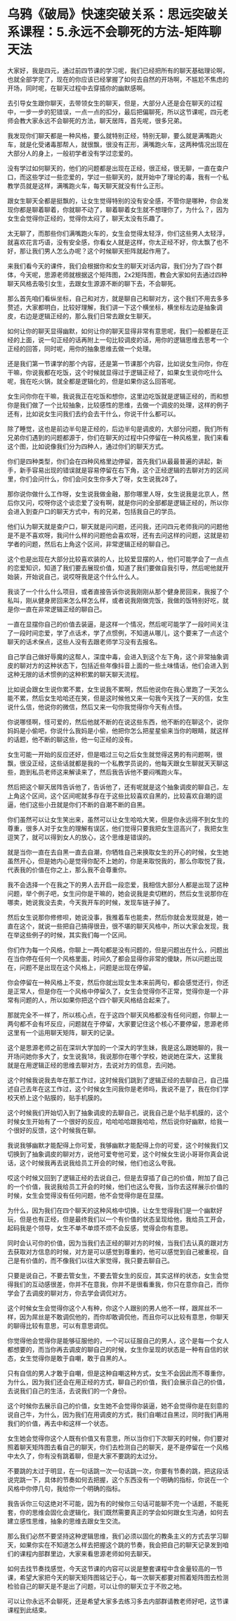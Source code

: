 # 乌鸦《破局》快速突破关系：思远突破关系课程：5.永远不会聊死的方法-矩阵聊天法

大家好，我是四元，通过前四节课的学习呢，我们已经把所有的聊天基础理论啊，也就全部学完了，现在的你应该已经掌握了如何去自然的开场啊，不尴尬不焦虑的开场，同时呢，在聊天过程中去穿插你的幽默感啊。

去引导女生跟你聊天，去带领女生的聊天，但是，大部分人还是会在聊天的过程中，一步一步的犯错误，一点一点的扣分，最后把偏聊死，所以这节课呢，四元老师会教大家永远不会聊死的方法，聊天居阵，首先呢，很多兄弟。

我发现你们聊天都是一种风格，要么就特别正经，特别无聊，要么就是满嘴跑火车，就是化受诸毒那帮人，就很飘，很没有正形，满嘴跑火车，这两种情况出现在大部分人的身上，一般初学者没有学过恋爱的。

没有学过如何聊天的，他们的问题都是出现在正经，很正经，很无聊，一直在查户口，而这些学过一些恋爱的，学过一些聊天的，就开始中了理论的毒，我有一个私教学员就是这样，满嘴跑火车，每天聊天就没有什么正形。

跟女生聊天全都是挺飘的，让女生觉得特别的没有安全感，不管你是哪种，你会发现你都是聊着聊着，你就聊不动了，聊着聊着女生就不想理你了，为什么？，因为女生会觉得你正经的，觉得你太闷了，聊天太没有乐趣了。

太无聊了，而那些你们满嘴跑火车的，女生会觉得太轻浮，你们这些男人太轻浮，就喜欢花言巧语，没有安全感，你看女人就是这样，你太正经不好，你太飘了也不好，那让我们男人怎么办呢？这个时候聊天拒阵就起作用了。

来我们看今天的课件，我们会根据你和女生的聊天对话内容，我们分为了四个群体，今天呢，思源老师就根据这个矩阵图，2x2矩阵图，教会大家如何去通过四种聊天风格去吸引女生，去跟女生源源不断的聊下去，不会聊死。

那么首先咱们看纵坐标，自己和对方，就是聊自己和聊对方，这个我们不用去多多赘述，大家都明白，比较好理解，我们讲一下这个横坐标，横坐标左边是抽象调皮，右边是逻辑正经的，那么我们日常去跟女生聊天。

如何让你的聊天显得幽默，如何让你的聊天显得非常有意思呢，我们一般都是在正经的上面，说一句正经的话再附上一句比较调皮的话，用你的逻辑思维去思考一个正经的回答，同时呢，用你的抽象思维去做一个处理。

还是我们第一节课学的那个内容，还是第一节课那个内容，比如说女生问你，你在干嘛，你说我都在吃饭，这个时候就显得过于逻辑正经了，如果女生说你吃什么呢，我在吃火锅，就全都是逻辑化的，但是如果你这么回答呢。

女生问你你在干嘛，我说我正在吃饭和想你，这里边吃饭就是逻辑正经的，而和想你是我们做了一个比较抽象，比较感性的思维，去做一个调皮的处理，这样的例子还有，比如说女生问我们去约会去干什么，你说干什么都可以。

除了睡觉，这也是前边半句是正经的，后边半句是调皮的，大部分问题，我们所有兄弟你们遇到的问题都源于，你们在聊天的过程中只停留在一种风格里，我们来看这个图，比如说像我们分为四种人，通过你们的聊天方式。

你们是四种类型，你们会在四种风格里边停留，首先我们从最最普遍的讲起，新手，新手容易出现的错误就是容易停留在右下角，这个正经逻辑的去聊对方的区间里，你们会问什么，你们会问女生你多大了呀，女生说我28了。

那你说你做什么工作呀，女生说我做金融，那你哪里人呀，女生说我是北京人，然后你又问，哎呀你这个谈恋爱了没有啊，就是你问的全部都是逻辑正经的，所以你会进入到查户口的聊天方式中，有的兄弟，包括我自己的学员。

他们认为聊天就是查户口，聊天就是问问题，还问我，还问四元老师我问的问题他是不是不喜欢呀，我问什么样的问题他会喜欢呀，还有去问这样的问题，这就是初学者的问题，然后右上角这个区间，非常逻辑正经的聊自己。

这个也是出现在大部分比较喜欢装的人，比较爱显摆的人，他们可能学会了一点点的恋爱知识，知道了我们要去展现价值，知道了我们要做自我引导，然后呢他就开始装，开始说自己，说哎呀我是这个什么什么人。

我谈了一个什么什么项目，或者直接告诉你说我刚刚从那个健身房回来，我报了个私叫，刚从健身房回来怎么样怎么样，或者说我刚做完饭，我做的饭特别好吃，就是你一直在非常逻辑正经的聊自己。

一直在显摆你自己的价值去装逼，是这样一个情况，然后呢可能学了一段时间关注了一段时间恋爱，学了点话术，学了点惯例，不知道从哪儿，这个要来了一点这个聊天的话术保点，这些人没有去跟老师学习没有去报名。

自己学自己做好辱魔的这帮人，深度中毒，会进入到这个左下角，这个非常抽象调皮的聊对方的这种状态下，包括近些年像抖音上面的一些土味情话，他们会进入到这种无限的话术惯例的这种积累的聊天聊天流程。

比如说会跟女生说你累不累，女生说我不累啊，然后他说你在我心里跑了一天怎么能不累，然后女生哈哈还在笑，但是这时候他又来一句我今天找了一天的信，女生说什么信，他说你的微信，然后又来一句你我觉得你今天有点怪。

你说哪怪啊，怪可爱的，然后他就不断的在说这些东西，他不断的在聊这个，说你妈妈是小偷吧，你说什么我妈是小偷，他把你怎么把星星偷来当你的眼睛，就这样的话题，他不断的聊这些，他一句正经的没有。

女生可能一开始的反应还好，但是唱过三句之后女生就觉得这男的有问题啊，很飘，很没正经，这些话就都是我的一个私教学员说的，他每天跟女生聊就天天聊这些，跑到私员老师这来解读来了，然后我告诉他不要闷嘴跑火车。

然后把这个聊天居阵告诉他了，告诉他了，还有呢就是这个抽象调皮的聊自己，左上角这个区间，这个区间呢就多存在于这些比较喜欢自黑的，比较喜欢自潮的逗逼，他们这些小丑就是你们不断的自潮不断的自黑。

你们虽然可以让女生笑出来，虽然可以让女生哈哈大笑，但是你永远得不到女生的尊重，很多人对于女生的理解有误区，他们觉得只要我把女生逗高兴了，我把女生逗笑了，就可以得到女人的放心，这个思维是错误的。

就是当你一直在去自黑一直去自潮，你牺牲自己来换取女生的开心的时候，女生她虽然开心，但是她内心是觉得你配不上她的，你是来取悦我的，那么你取悦了我，代表我的价值在你之上，那么我不会尊重你。

我不会选择一个在我之下的男人去开启一段恋爱，我相信大部分人都是出现了这种问题，举个例子吧，女生问你是干嘛的，她会说我是卖切糕的，然后女生说那你在哪卖，她说我没去卖，今天我开车的时候，发现车链子掉了。

然后女生说那你修修呗，她说没事，我推着车也能卖，然后你就会发现就是，她一直在这个，就说一些把自己搞得很丑，很不堪的聊天风格中，所以大家会发现，我在举这些例子的时候，其实我们每一个区间。

你们作为每一个风格，你聊上一两句都是没有问题的，但是问题出在什么，问题出在当你停在任何一个风格里面，时间久了都会显得你非常的傻缺，所以问题出现在，问题不是出现在这个风格上，问题是出现在停留。

你会停留在一种风格上不变，然后你就出现女生本来前两句，都会感觉还行，你还是正常人，但是你在一个风格中停留久了，女生会觉得你不正常，觉得你是一个非常有问题的人，所以如果你把这个四个聊天风格结合起来了。

那就完全不一样了，所以核心点，在于这四个聊天风格都没有任何问题，你聊上一两句都不会有坏反应，问题就在于停留，大家要记住这个核心不要停留，思源老师这里有一个运用聊天矩阵，聊天的记录。

这个是思源老师之前在深圳大学加的一个深大的学生妹，我是这么跟她聊的，我一开场问她你多大了，女生说我18，我说那你在哪个学校，她说她在深大，这里我就是在用逻辑正经的思维去聊对方，去说对方的信息，去问她。

这个时候我说我去年在那工作过，这时候我们跳到了逻辑正经的去聊自己，自己描述自己去年在这工作过，这个时候女生问我你是老师吗，我说不是了，我在你们学校天桥上这个贴膜的，贴手机膜的。

这个时候我们开始切入到了抽象调皮的去聊自己，说我自己是个贴手机膜的，这个时候女生开始有了一个很好的反应，哈哈哈哈跟我哈哈，然后说你好幽默，给我一个很好的反馈，这个时候我在聊。

我说我够幽默才能配得上你可爱，我够幽默才能配得上你的可爱，这个时候我们又切换到了抽象调皮的聊对方，说他可爱夸他可爱，这个时候女生说小哥哥你真会说话，这个时候我再去说我给员工开会的时候，他们也这么夸我。

哎这个时候又回到了逻辑正经的去说自己，但是去穿插了自己的价值，附加了自己的一个价值，我说我给员工开会的时候，他们也这么夸我，当你去这样展示价值的时候，女生会觉得没有任何问题，他不会觉得你是在显摆。

为什么，因为我们在四个聊天的这种风格中切换，让女生觉得我们是一个幽默好玩，但是也有正经，但是最终我们以一个有价值的状态呈现给他，我给员工开会，起码我是个领导，女生不单不单烦不烦不会反感，觉得会你有意思。

同时会认可你的价值，因为当我们去正经的聊对方的时候，当我们去认真的跟对方去获取对方信息的时候，对方是可以感觉到尊重的，他可以感觉到自己被重视，自己是有价值的，而不像我们以往大家觉得，我只要去聊自己。

只要是说自己，不要去管女生，不要去管女生的反应，其实这样的状态，女生会觉得我们的互动感很差，你并不在意我，你并不是很看重我，你只在意你自己，而你学会了去调皮的聊对方，你去学会调侃对方。

这个时候女生会觉得你这个人有种，你这个人跟别的男人他不一样，跟屌丝不一样，因为屌丝是不敢调侃他的，而你却敢调侃他，而且你可以比较有意思，你聊天的聊得比较有意思，可以有意思调侃。

你觉得他会觉得你是能够征服他的，一个可以征服自己的男人，这个是每一个女人都想要的，而当你再去调皮的聊自己的时候，女生你呈现的状态是一种有自信的状态，女生觉得你是敢于自嘲，敢于自黑的人。

只有自信的男人才敢于自嘲，但是这种自嘲这种方式，女生不会因此而不尊重你，为什么，因为我们还会在用正经的方式，聊自己的价值，我们会展示自己的价值，去说我们自己的生活，去说我们的一个身份。

这个时候你去展示自己的价值，女生她不会觉得你装逼，她不会觉得你是在刻意的说自己牛，为什么，因为我们在用调皮的方式，我们自嘲过自黑过，同时我们再用我们的价值，再去中和这样一个状态。

女生她会觉得你这个人既有价值又有意思，所以当你们下次聊天的时候，你们要对照着聊天矩阵图去看自己的聊天，你们去检测自己的聊天，是不是停留在一个风格中太久了，你有没有跳着聊，但是大家不要跳的太过分。

不要跳的太过于明显，在一句话跳一次一句话跳一次，你要有节奏的跳，把这段话说完跳一下，具体的节奏如何去把握，这个东西没有一个明确的指标，你说在一个风格中你停几句，我给你一个明确的指标。

我告诉你三句这绝对不可能，因为有的时候你三句话可能聊不完一个话题，不能死套，你的思维会固化会逻辑化，我们既然需要真正的学会如何跟女生沟通，如何去建立感性思维，抽象的思维去跟女生交流。

那么我们必然不要坚持这种逻辑思维，我们必须以固化的教条主义的方式去学习聊天，如果你实在不知道怎么样去把握这个跳的节奏，我会把自己的聊天记录发到咱们的课程内部群里边，大家来看思源老师如何去聊天。

如何去找节奏找感觉，今天这节课的内容可以说是整套课程中含金量较高的一节课，希望大家把今天的聊天矩阵图铭记于心，每一次聊天都要对照着矩阵图去检测检验自己的聊天是不是出了问题，可以让你的聊天立于不败之地。

可以让你永远不会聊死，还是希望大家多去练习多去内部群请教老师好吧，这节课课程到此结束。